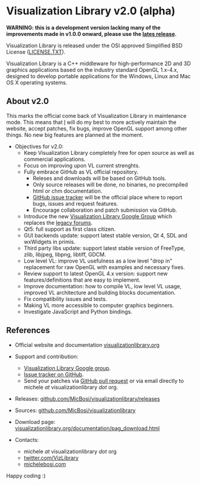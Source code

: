 
# Visualization Library v2.0 (alpha)

**WARNING: this is a development version lacking many of the improvements made in v1.0.0 onward, please use the [lates release](https://github.com/MicBosi/visualizationlibrary/releases/).**

Visualization Library is released under the OSI approved Simplified BSD License ([LICENSE.TXT](LICENSE.TXT)).

Visualization Library is a C++ middleware for high-performance 2D and 3D graphics applications based on the industry standard OpenGL 1.x-4.x, designed to develop portable applications for the Windows, Linux and Mac OS X operating systems.

## About v2.0

This marks the official come back of Visualization Library in maintenance mode. This means that [I](https://michelebosi.com) will do my best to more actively maintain the website, accept patches, fix bugs, improve OpenGL support among other things. No new big features are planned at the moment.

* Objectives for v2.0:
    * Keep Visualization Library completely free for open source as well as commercial applications.
    * Focus on improving upon VL current strenghts.
    * Fully embrace GitHub as VL official repository.
        * Releses and downloads will be based on GitHub tools.
        * Only source releases will be done, no binaries, no precompiled html or chm documentation.
        * [GitHub issue tracker](https://github.com/MicBosi/visualizationlibrary/issues) will be the official place where to report bugs, issues and request features.
        * Encourage collaboration and patch submission via GitHub.
    * Introduce the new [Visualization Library Google Group](https://groups.google.com/forum/#!forum/visualization-library) which replaces the [legacy forums](http://visualizationlibrary.org/forum).
    * Qt5: full support as first class citizen.
    * GUI backends update: support latest stable version, Qt 4, SDL and wxWidgets in primis.
    * Third party libs update: support latest stable version of FreeType, zlib, libjpeg, libpng, libtiff, GDCM.
    * Low level VL: improve VL usefulness as a low level "drop in" replacement for raw OpenGL with examples and necessary fixes.
    * Review support to latest OpenGL 4.x version: support new features/definitions that are easy to implement.
    * Improve documentation: how to compile VL, low level VL usage, improved VL architecture and building blocks documentation.
    * Fix compatibility issues and tests.
    * Making VL more accessible to computer graphics beginners.
    * Investigate JavaScript and Python bindings.

## References

* Official website and documentation [visualizationlibrary.org](http://visualizationlibrary.org)
  
* Support and contribution:
    * [Visualization Library Google group](https://groups.google.com/forum/#!forum/visualization-library).
    * [Issue tracker on GitHub](https://github.com/MicBosi/visualizationlibrary/issues).
    * Send your patches via [GitHub pull request](https://help.github.com/articles/using-pull-requests/) or via email directly to michele *at* visualizationlibrary *dot* org.

* Releases: [github.com/MicBosi/visualizationlibrary/releases](https://github.com/MicBosi/visualizationlibrary/releases)

* Sources: [github.com/MicBosi/visualizationlibrary](https://github.com/MicBosi/visualizationlibrary)

* Download page: [visualizationlibrary.org/documentation/pag_download.html](http://www.visualizationlibrary.org/documentation/pag_download.html)

* Contacts: 
    * michele *at* visualizationlibrary *dot* org
    * [twitter.com/VizLibrary](https://twitter.com/VizLibrary)
    * [michelebosi.com](https://michelebosi.com)

Happy coding :)
